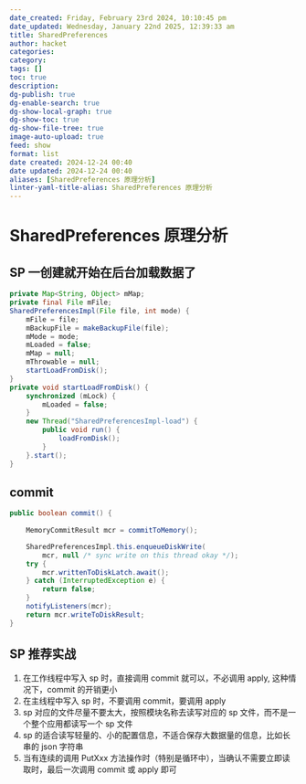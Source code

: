 ```yaml
---
date_created: Friday, February 23rd 2024, 10:10:45 pm
date_updated: Wednesday, January 22nd 2025, 12:39:33 am
title: SharedPreferences
author: hacket
categories: 
category: 
tags: []
toc: true
description: 
dg-publish: true
dg-enable-search: true
dg-show-local-graph: true
dg-show-toc: true
dg-show-file-tree: true
image-auto-upload: true
feed: show
format: list
date created: 2024-12-24 00:40
date updated: 2024-12-24 00:40
aliases: [SharedPreferences 原理分析]
linter-yaml-title-alias: SharedPreferences 原理分析
---
```


# SharedPreferences 原理分析

## SP 一创建就开始在后台加载数据了

```java
private Map<String, Object> mMap;
private final File mFile;
SharedPreferencesImpl(File file, int mode) {
    mFile = file;
    mBackupFile = makeBackupFile(file);
    mMode = mode;
    mLoaded = false;
    mMap = null;
    mThrowable = null;
    startLoadFromDisk();
}
private void startLoadFromDisk() {
    synchronized (mLock) {
        mLoaded = false;
    }
    new Thread("SharedPreferencesImpl-load") {
        public void run() {
            loadFromDisk();
        }
    }.start();
}
```

## commit

```java
public boolean commit() {
   
    MemoryCommitResult mcr = commitToMemory();

    SharedPreferencesImpl.this.enqueueDiskWrite(
        mcr, null /* sync write on this thread okay */);
    try {
        mcr.writtenToDiskLatch.await();
    } catch (InterruptedException e) {
        return false;
    }
    notifyListeners(mcr);
    return mcr.writeToDiskResult;
}
```

## SP 推荐实战

1. 在工作线程中写入 sp 时，直接调用 commit 就可以，不必调用 apply, 这种情况下，commit 的开销更小
2. 在主线程中写入 sp 时，不要调用 commit，要调用 apply
3. sp 对应的文件尽量不要太大，按照模块名称去读写对应的 sp 文件，而不是一个整个应用都读写一个 sp 文件
4. sp 的适合读写轻量的、小的配置信息，不适合保存大数据量的信息，比如长串的 json 字符串
5. 当有连续的调用 PutXxx 方法操作时（特别是循环中），当确认不需要立即读取时，最后一次调用 commit 或 apply 即可
